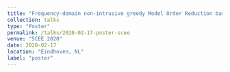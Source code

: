 ```yaml
---
title: "Frequency-domain non-intrusive greedy Model Order Reduction based on minimal rational approximation"
collection: talks
type: "Poster"
permalink: /talks/2020-02-17-poster-scee
venue: "SCEE 2020"
date: 2020-02-17
location: "Eindhoven, NL"
label: "poster"
---
```

